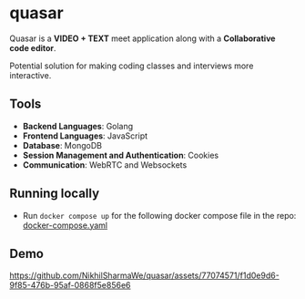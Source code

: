 # quasar

Quasar is a **VIDEO + TEXT** meet application along with a **Collaborative code editor**. 

Potential solution for making coding classes and interviews more interactive.

## Tools
- **Backend Languages**: Golang
- **Frontend Languages**: JavaScript
- **Database**: MongoDB
- **Session Management and Authentication**: Cookies
- **Communication**: WebRTC and Websockets

## Running locally
- Run `docker compose up` for the following docker compose file in the repo: [docker-compose.yaml](https://github.com/NikhilSharmaWe/quasar/blob/main/docker-compose.yaml)


## Demo

https://github.com/NikhilSharmaWe/quasar/assets/77074571/f1d0e9d6-9f85-476b-95af-0868f5e856e6

